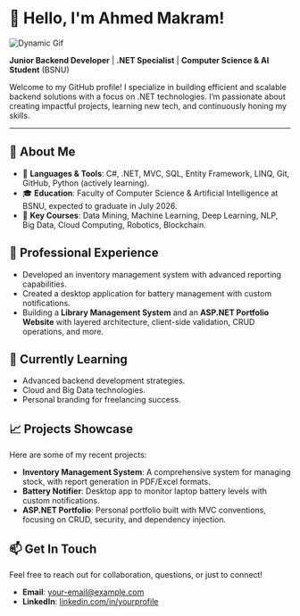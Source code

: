 # 👋 Hello, I'm Ahmed Makram!

![Dynamic Gif](https://media.giphy.com/media/1C8bHHJturSx2/giphy.gif?cid=ecf05e47h35z6pq3neoxm1iawqy2qvhnkeotaspsnhkjjy3x&ep=v1_gifs_search&rid=giphy.gif&ct=g)

**Junior Backend Developer** | **.NET Specialist** | **Computer Science & AI Student** (BSNU)

Welcome to my GitHub profile! I specialize in building efficient and scalable backend solutions with a focus on .NET technologies. I’m passionate about creating impactful projects, learning new tech, and continuously honing my skills.

---

## 🚀 About Me
- 🔧 **Languages & Tools**: C#, .NET, MVC, SQL, Entity Framework, LINQ, Git, GitHub, Python (actively learning).
- 🎓 **Education**: Faculty of Computer Science & Artificial Intelligence at BSNU, expected to graduate in July 2026.
- 📘 **Key Courses**: Data Mining, Machine Learning, Deep Learning, NLP, Big Data, Cloud Computing, Robotics, Blockchain.

## 💼 Professional Experience
- Developed an inventory management system with advanced reporting capabilities.
- Created a desktop application for battery management with custom notifications.
- Building a **Library Management System** and an **ASP.NET Portfolio Website** with layered architecture, client-side validation, CRUD operations, and more.

## 🌱 Currently Learning
- Advanced backend development strategies.
- Cloud and Big Data technologies.
- Personal branding for freelancing success.

## 📈 Projects Showcase
Here are some of my recent projects:
- **Inventory Management System**: A comprehensive system for managing stock, with report generation in PDF/Excel formats.
- **Battery Notifier**: Desktop app to monitor laptop battery levels with custom notifications.
- **ASP.NET Portfolio**: Personal portfolio built with MVC conventions, focusing on CRUD, security, and dependency injection.

## 📫 Get In Touch
Feel free to reach out for collaboration, questions, or just to connect!
- **Email**: [your-email@example.com](mailto:Ahmed01550858268@gmail.com)
- **LinkedIn**: [linkedin.com/in/yourprofile](www.linkedin.com/in/ahmed-makram-0706602a3)

